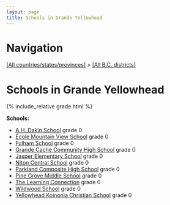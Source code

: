 ```yaml
---
layout: page
title: Schools in Grande Yellowhead
---
```

# Navigation

[[All countries/states/provinces]](../..) > [[All B.C. districts]](..)

# Schools in Grande Yellowhead

{% include_relative grade.html %}

**Schools:**

- [A.H. Dakin School](A.H._Dakin_School.md) grade 0
- [École Mountain View School](École_Mountain_View_School.md) grade 0
- [Fulham School](Fulham_School.md) grade 0
- [Grande Cache Community High School](Grande_Cache_Community_High_School.md) grade 0
- [Jasper Elementary School](Jasper_Elementary_School.md) grade 0
- [Niton Central School](Niton_Central_School.md) grade 0
- [Parkland Composite High School](Parkland_Composite_High_School.md) grade 0
- [Pine Grove Middle School](Pine_Grove_Middle_School.md) grade 0
- [The Learning Connection](The_Learning_Connection.md) grade 0
- [Wildwood School](Wildwood_School.md) grade 0
- [Yellowhead Koinonia Christian School](Yellowhead_Koinonia_Christian_School.md) grade 0
